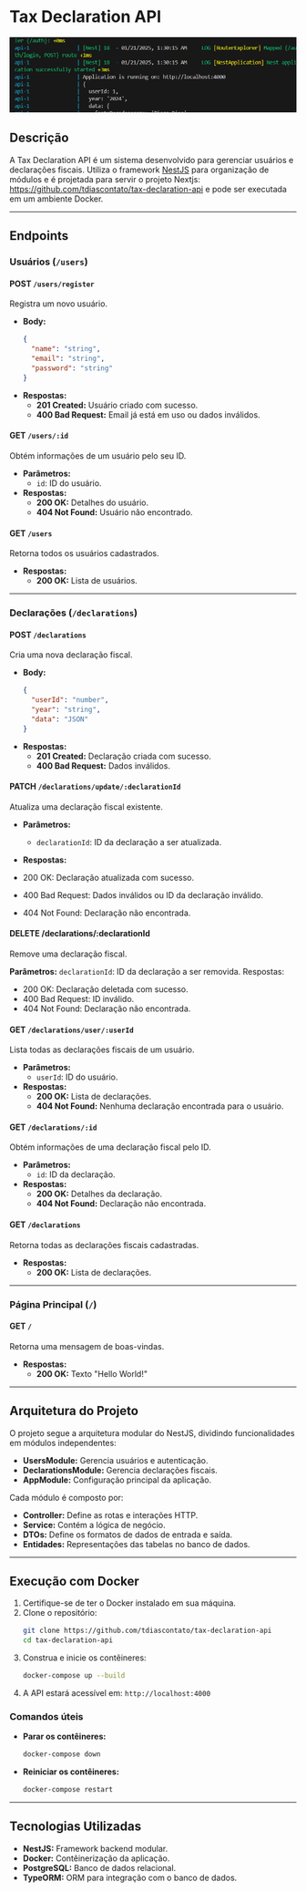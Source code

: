 # Tax Declaration API

![alt text](public/terminal.png)

## Descrição

A Tax Declaration API é um sistema desenvolvido para gerenciar usuários e declarações fiscais. Utiliza o framework [NestJS](https://nestjs.com/) para organização de módulos e é projetada para servir o projeto Nextjs: https://github.com/tdiascontato/tax-declaration-api e pode ser executada em um ambiente Docker.

---

## Endpoints

### Usuários (`/users`)

#### POST `/users/register`
Registra um novo usuário.

- **Body:**
  ```json
  {
    "name": "string",
    "email": "string",
    "password": "string"
  }
  ```
- **Respostas:**
  - **201 Created:** Usuário criado com sucesso.
  - **400 Bad Request:** Email já está em uso ou dados inválidos.

#### GET `/users/:id`
Obtém informações de um usuário pelo seu ID.

- **Parâmetros:**
  - `id`: ID do usuário.
- **Respostas:**
  - **200 OK:** Detalhes do usuário.
  - **404 Not Found:** Usuário não encontrado.

#### GET `/users`
Retorna todos os usuários cadastrados.

- **Respostas:**
  - **200 OK:** Lista de usuários.

---

### Declarações (`/declarations`)

#### POST `/declarations`
Cria uma nova declaração fiscal.

- **Body:**
  ```json
  {
    "userId": "number",
    "year": "string",
    "data": "JSON"
  }
  ```
- **Respostas:**
  - **201 Created:** Declaração criada com sucesso.
  - **400 Bad Request:** Dados inválidos.


#### PATCH `/declarations/update/:declarationId`
Atualiza uma declaração fiscal existente.

- **Parâmetros:**
  - `declarationId`: ID da declaração a ser atualizada.

- **Respostas:**
 - 200 OK: Declaração atualizada com sucesso.
 - 400 Bad Request: Dados inválidos ou ID da declaração inválido.
 - 404 Not Found: Declaração não encontrada.

#### DELETE /declarations/:declarationId
Remove uma declaração fiscal.

**Parâmetros:**
`declarationId`: ID da declaração a ser removida.
Respostas:
 - 200 OK: Declaração deletada com sucesso.
 - 400 Bad Request: ID inválido.
 - 404 Not Found: Declaração não encontrada.

#### GET `/declarations/user/:userId`
Lista todas as declarações fiscais de um usuário.

- **Parâmetros:**
  - `userId`: ID do usuário.
- **Respostas:**
  - **200 OK:** Lista de declarações.
  - **404 Not Found:** Nenhuma declaração encontrada para o usuário.

#### GET `/declarations/:id`
Obtém informações de uma declaração fiscal pelo ID.

- **Parâmetros:**
  - `id`: ID da declaração.
- **Respostas:**
  - **200 OK:** Detalhes da declaração.
  - **404 Not Found:** Declaração não encontrada.

#### GET `/declarations`
Retorna todas as declarações fiscais cadastradas.

- **Respostas:**
  - **200 OK:** Lista de declarações.

---

### Página Principal (`/`)

#### GET `/`
Retorna uma mensagem de boas-vindas.

- **Respostas:**
  - **200 OK:** Texto "Hello World!"

---

## Arquitetura do Projeto

O projeto segue a arquitetura modular do NestJS, dividindo funcionalidades em módulos independentes:

- **UsersModule:** Gerencia usuários e autenticação.
- **DeclarationsModule:** Gerencia declarações fiscais.
- **AppModule:** Configuração principal da aplicação.

Cada módulo é composto por:
- **Controller:** Define as rotas e interações HTTP.
- **Service:** Contém a lógica de negócio.
- **DTOs:** Define os formatos de dados de entrada e saída.
- **Entidades:** Representações das tabelas no banco de dados.

---

## Execução com Docker

1. Certifique-se de ter o Docker instalado em sua máquina.
2. Clone o repositório:
   ```bash
   git clone https://github.com/tdiascontato/tax-declaration-api
   cd tax-declaration-api
   ```
3. Construa e inicie os contêineres:
   ```bash
   docker-compose up --build
   ```
4. A API estará acessível em: `http://localhost:4000`

### Comandos úteis

- **Parar os contêineres:**
  ```bash
  docker-compose down
  ```
- **Reiniciar os contêineres:**
  ```bash
  docker-compose restart
  ```

---

## Tecnologias Utilizadas

- **NestJS:** Framework backend modular.
- **Docker:** Contêinerização da aplicação.
- **PostgreSQL:** Banco de dados relacional.
- **TypeORM:** ORM para integração com o banco de dados.

